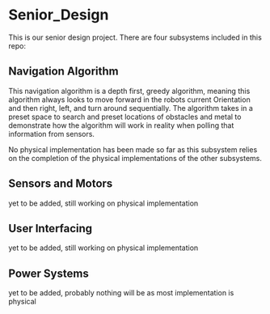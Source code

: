# Senior_Design
This is our senior design project. There are four subsystems included in this repo:

## Navigation Algorithm
This navigation algorithm is a depth first, greedy algorithm, meaning this algorithm always looks to move forward in the robots current Orientation and then right, left, and turn around sequentially. The algorithm takes in a preset space to search and preset locations of obstacles and metal to demonstrate how the algorithm will work in reality when polling that information from sensors.

No physical implementation has been made so far as this subsystem relies on the completion of the physical implementations of the other subsystems. 

## Sensors and Motors
yet to be added, still working on physical implementation

## User Interfacing
yet to be added, still working on physical implementation

## Power Systems
yet to be added, probably nothing will be as most implementation is physical
